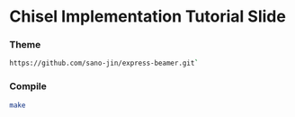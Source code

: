 # Chisel Implementation Tutorial Slide

### Theme

```bash
https://github.com/sano-jin/express-beamer.git`
```

### Compile

```bash
make
```
